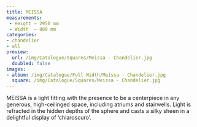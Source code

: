 ```yaml
---
title: MEISSA
measurements:
 - Height — 2950 mm
 - Width  — 800 mm
categories:
- chandelier
- all
preview:
  url: /img/Catalogue/Squares/Meissa - Chandelier.jpg
  doubled: false
images:
- album: /img/Catalogue/Full Width/Meissa - Chandelier.jpg
  square: /img/Catalogue/Squares/Meissa - Chandelier.jpg
---
```


MEISSA is a light fitting with the presence to be a centerpiece in any generous, high-ceilinged space, including atriums and stairwells. Light is refracted in the hidden depths of the sphere and casts a silky sheen in a delightful display of ‘chiaroscuro’.
